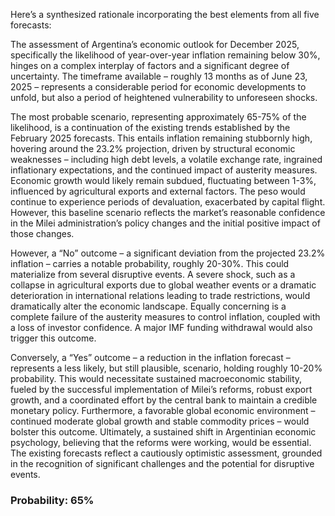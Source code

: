 Here’s a synthesized rationale incorporating the best elements from all five forecasts:

The assessment of Argentina’s economic outlook for December 2025, specifically the likelihood of year-over-year inflation remaining below 30%, hinges on a complex interplay of factors and a significant degree of uncertainty. The timeframe available – roughly 13 months as of June 23, 2025 – represents a considerable period for economic developments to unfold, but also a period of heightened vulnerability to unforeseen shocks.

The most probable scenario, representing approximately 65-75% of the likelihood, is a continuation of the existing trends established by the February 2025 forecasts. This entails inflation remaining stubbornly high, hovering around the 23.2% projection, driven by structural economic weaknesses – including high debt levels, a volatile exchange rate, ingrained inflationary expectations, and the continued impact of austerity measures. Economic growth would likely remain subdued, fluctuating between 1-3%, influenced by agricultural exports and external factors. The peso would continue to experience periods of devaluation, exacerbated by capital flight. However, this baseline scenario reflects the market’s reasonable confidence in the Milei administration’s policy changes and the initial positive impact of those changes.

However, a “No” outcome – a significant deviation from the projected 23.2% inflation – carries a notable probability, roughly 20-30%. This could materialize from several disruptive events. A severe shock, such as a collapse in agricultural exports due to global weather events or a dramatic deterioration in international relations leading to trade restrictions, would dramatically alter the economic landscape. Equally concerning is a complete failure of the austerity measures to control inflation, coupled with a loss of investor confidence.  A major IMF funding withdrawal would also trigger this outcome.

Conversely, a “Yes” outcome – a reduction in the inflation forecast – represents a less likely, but still plausible, scenario, holding roughly 10-20% probability. This would necessitate sustained macroeconomic stability, fueled by the successful implementation of Milei’s reforms, robust export growth, and a coordinated effort by the central bank to maintain a credible monetary policy.  Furthermore, a favorable global economic environment – continued moderate global growth and stable commodity prices – would bolster this outcome. Ultimately, a sustained shift in Argentinian economic psychology, believing that the reforms were working, would be essential.  The existing forecasts reflect a cautiously optimistic assessment, grounded in the recognition of significant challenges and the potential for disruptive events.

### Probability: 65%